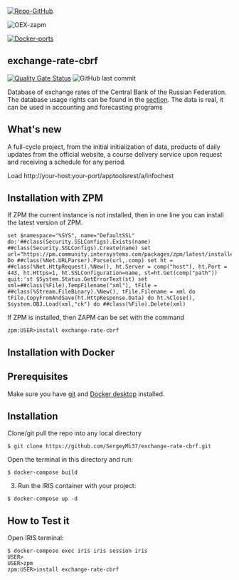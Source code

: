 [![Repo-GitHub](https://img.shields.io/badge/dynamic/xml?color=gold&label=GitHub%20module.xml&prefix=ver.&query=%2F%2FVersion&url=https%3A%2F%2Fraw.githubusercontent.com%2Fsergeymi37%2Fexchange-rate-cbrf%2Fmaster%2Fmodule.xml)](https://raw.githubusercontent.com/sergeymi37/exchange-rate-cbrf/master/module.xml)
 
![OEX-zapm](https://img.shields.io/badge/dynamic/json?url=https:%2F%2Fpm.community.intersystems.com%2Fpackages%2Fexchange-rate-cbrf%2F&label=ZPM-pm.community.intersystems.com&query=$.version&color=green&prefix=exchange-rate-cbrf)
 
[![Docker-ports](https://img.shields.io/badge/dynamic/yaml?color=blue&label=docker-compose&prefix=ports%20-%20&query=%24.services.iris.ports&url=https%3A%2F%2Fraw.githubusercontent.com%2Fsergeymi37%2Fexchange-rate-cbrf%2Fmaster%2Fdocker-compose.yml)](https://raw.githubusercontent.com/sergeymi37/exchange-rate-cbrf/master/docker-compose.yml)
 
## exchange-rate-cbrf
 
 [![Quality Gate Status](https://community.objectscriptquality.com/api/project_badges/measure?project=intersystems_iris_community%2Fexchange-rate-cbrf&metric=alert_status)](https://community.objectscriptquality.com/dashboard?id=intersystems_iris_community%2Fexchange-rate-cbrf)
 <img alt="GitHub last commit" src="https://img.shields.io/github/last-commit/SergeyMi37/exchange-rate-cbrf">
 
Database of exchange rates of the Central Bank of the Russian Federation. The database usage rights can be found in the [section](https://www.cbr.ru/eng/about/).
 The data is real, it can be used in accounting and forecasting programs
 
## What's new

A full-cycle project, from the initial initialization of data, products of daily updates from the official website, a course delivery service upon request and receiving a schedule for any period.

Load http://your-host:your-port/apptoolsrest/a/infochest

## Installation with ZPM

If ZPM the current instance is not installed, then in one line you can install the latest version of ZPM.
```
set $namespace="%SYS", name="DefaultSSL" do:'##class(Security.SSLConfigs).Exists(name) ##class(Security.SSLConfigs).Create(name) set url="https://pm.community.intersystems.com/packages/zpm/latest/installer" Do ##class(%Net.URLParser).Parse(url,.comp) set ht = ##class(%Net.HttpRequest).%New(), ht.Server = comp("host"), ht.Port = 443, ht.Https=1, ht.SSLConfiguration=name, st=ht.Get(comp("path")) quit:'st $System.Status.GetErrorText(st) set xml=##class(%File).TempFilename("xml"), tFile = ##class(%Stream.FileBinary).%New(), tFile.Filename = xml do tFile.CopyFromAndSave(ht.HttpResponse.Data) do ht.%Close(), $system.OBJ.Load(xml,"ck") do ##class(%File).Delete(xml)
```
If ZPM is installed, then ZAPM can be set with the command
```
zpm:USER>install exchange-rate-cbrf
```
## Installation with Docker

## Prerequisites
Make sure you have [git](https://git-scm.com/book/en/v2/Getting-Started-Installing-Git) and [Docker desktop](https://www.docker.com/products/docker-desktop) installed.

## Installation
Clone/git pull the repo into any local directory

```
$ git clone https://github.com/SergeyMi37/exchange-rate-cbrf.git
```

Open the terminal in this directory and run:

```
$ docker-compose build
```

3. Run the IRIS container with your project:

```
$ docker-compose up -d
```

## How to Test it
Open IRIS terminal:

```
$ docker-compose exec iris iris session iris
USER>
USER>zpm
zpm:USER>install exchange-rate-cbrf
```
